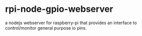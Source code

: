 # rpi-node-gpio-webserver
a nodejs webserver for raspberry-pi that provides an interface to control/monitor general purpose io pins.
